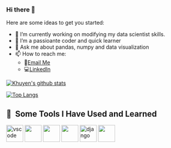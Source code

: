 ### Hi there 👋

<!--
**zar373/zar373** is a ✨ _special_ ✨ repository because its `README.md` (this file) appears on your GitHub profile.
- 👯 I’m looking to collaborate on ...
- 🤔 I’m looking for help with ...
- 😄 Pronouns: ...
- ⚡ Fun fact: ...
-->

Here are some ideas to get you started:

- 🔭 I’m currently working on modifying my data scientist skills.
- 🌱 I’m a passioante coder and quick learner
- 💬 Ask me about pandas, numpy and data visualization
- 📫 How to reach me:
   - :email:[Email Me](zargul.ansari373@gmail.com)
   - :computer:[LinkedIn](https://www.linkedin.com/in/zargul-ansari/)



[![Khuyen's github stats](https://github-readme-stats.vercel.app/api?username=zar373&count_private=true&show_icons=true&theme=radical&hide_rank=false)](https://github.com/anuraghazra/github-readme-stats)


[![Top Langs](https://github-readme-stats.vercel.app/api/top-langs/?username=zar373)](https://github.com/anuraghazra/github-readme-stats)

<h2> 🚀 &nbsp;Some Tools I Have Used and Learned</h2>
<p align="left">
<img src="https://cdn.jsdelivr.net/gh/devicons/devicon/icons/vscode/vscode-original.svg" alt="vscode" width="45" height="45"/>
<img src="https://cdn.jsdelivr.net/gh/devicons/devicon/icons/python/python-original-wordmark.svg" width="45" height="45"/>
<img src="https://cdn.jsdelivr.net/gh/devicons/devicon/icons/sqlite/sqlite-original-wordmark.svg" width="45" height="45"/>
<img src="https://cdn.jsdelivr.net/gh/devicons/devicon/icons/pandas/pandas-original-wordmark.svg" width="45" height="45"/>
<img src="https://cdn.jsdelivr.net/gh/devicons/devicon/icons/django/django-plain-wordmark.svg" alt="django" width="45" height="45" />
<img src="https://cdn.jsdelivr.net/gh/devicons/devicon/icons/matlab/matlab-original.svg" width="45" height="45"/>
          
         

          
          


          
</p>

